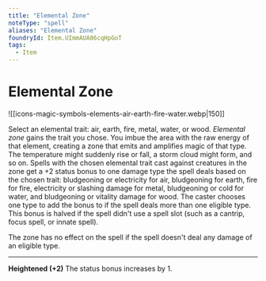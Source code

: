 ```yaml
---
title: "Elemental Zone"
noteType: "spell"
aliases: "Elemental Zone"
foundryId: Item.UImmAUA86cqHpGoT
tags:
  - Item
---
```


# Elemental Zone
![[icons-magic-symbols-elements-air-earth-fire-water.webp|150]]

Select an elemental trait: air, earth, fire, metal, water, or wood. _Elemental zone_ gains the trait you chose. You imbue the area with the raw energy of that element, creating a zone that emits and amplifies magic of that type. The temperature might suddenly rise or fall, a storm cloud might form, and so on. Spells with the chosen elemental trait cast against creatures in the zone get a +2 status bonus to one damage type the spell deals based on the chosen trait: bludgeoning or electricity for air, bludgeoning for earth, fire for fire, electricity or slashing damage for metal, bludgeoning or cold for water, and bludgeoning or vitality damage for wood. The caster chooses one type to add the bonus to if the spell deals more than one eligible type. This bonus is halved if the spell didn't use a spell slot (such as a cantrip, focus spell, or innate spell).

The zone has no effect on the spell if the spell doesn't deal any damage of an eligible type.

* * *

**Heightened (+2)** The status bonus increases by 1.
